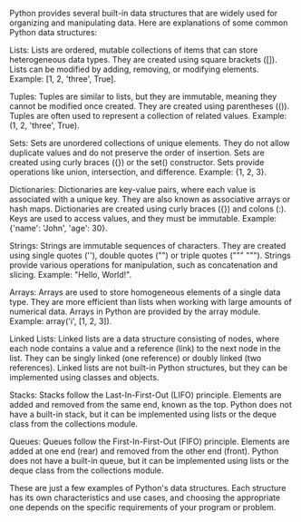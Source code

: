 Python provides several built-in data structures that are widely used for organizing and manipulating data. Here are explanations of some common Python data structures:

Lists: Lists are ordered, mutable collections of items that can store heterogeneous data types. They are created using square brackets ([]). Lists can be modified by adding, removing, or modifying elements. Example: [1, 2, 'three', True].

Tuples: Tuples are similar to lists, but they are immutable, meaning they cannot be modified once created. They are created using parentheses (()). Tuples are often used to represent a collection of related values. Example: (1, 2, 'three', True).

Sets: Sets are unordered collections of unique elements. They do not allow duplicate values and do not preserve the order of insertion. Sets are created using curly braces ({}) or the set() constructor. Sets provide operations like union, intersection, and difference. Example: {1, 2, 3}.

Dictionaries: Dictionaries are key-value pairs, where each value is associated with a unique key. They are also known as associative arrays or hash maps. Dictionaries are created using curly braces ({}) and colons (:). Keys are used to access values, and they must be immutable. Example: {'name': 'John', 'age': 30}.

Strings: Strings are immutable sequences of characters. They are created using single quotes (''), double quotes ("") or triple quotes (""" """). Strings provide various operations for manipulation, such as concatenation and slicing. Example: "Hello, World!".

Arrays: Arrays are used to store homogeneous elements of a single data type. They are more efficient than lists when working with large amounts of numerical data. Arrays in Python are provided by the array module. Example: array('i', [1, 2, 3]).

Linked Lists: Linked lists are a data structure consisting of nodes, where each node contains a value and a reference (link) to the next node in the list. They can be singly linked (one reference) or doubly linked (two references). Linked lists are not built-in Python structures, but they can be implemented using classes and objects.

Stacks: Stacks follow the Last-In-First-Out (LIFO) principle. Elements are added and removed from the same end, known as the top. Python does not have a built-in stack, but it can be implemented using lists or the deque class from the collections module.

Queues: Queues follow the First-In-First-Out (FIFO) principle. Elements are added at one end (rear) and removed from the other end (front). Python does not have a built-in queue, but it can be implemented using lists or the deque class from the collections module.

These are just a few examples of Python's data structures. Each structure has its own characteristics and use cases, and choosing the appropriate one depends on the specific requirements of your program or problem.
